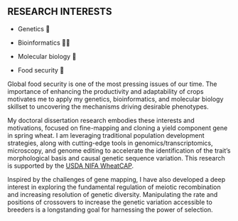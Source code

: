 ## RESEARCH INTERESTS  

* Genetics 🧬

* Bioinformatics 👩‍💻 

* Molecular biology 🧪

* Food security 🌾

Global food security is one of the most pressing issues of our time. The importance of enhancing the productivity and adaptability of crops motivates me to apply my genetics, bioinformatics, and molecular biology skillset to uncovering the mechanisms driving desirable phenotypes.   

My doctoral dissertation research embodies these interests and motivations, focused on fine-mapping and cloning a yield component gene in spring wheat. I am leveraging traditional population development strategies, along with cutting-edge tools in genomics/transcriptomics, microscopy, and genome editing to accelerate the identification of the trait’s morphological basis and causal genetic sequence variation. This research is supported by the [USDA NIFA WheatCAP](https://www.triticeaecap.org/).

Inspired by the challenges of gene mapping, I have also developed a deep interest in exploring the fundamental regulation of meiotic recombination and increasing resolution of genetic diversity. Manipulating the rate and positions of crossovers to increase the genetic variation accessible to breeders is a longstanding goal for harnessing the power of selection.  
